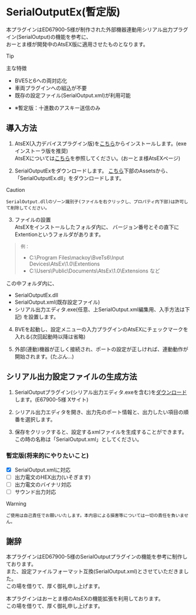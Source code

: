 # SerialOutputEx(暫定版)
本プラグインはED67900-5様が制作された外部機器連動用シリアル出力プラグイン(SerialOutput)の機能を参考に、  
おーとま様が開発中のAtsEX版に適用させたものとなります。

> [!TIP]
> 主な特徴
>- BVE5と6への両対応化
>- 車両プラグインへの組込が不要
>- 既存の設定ファイル(SerialOutput.xml)が利用可能
- ※暫定版：十進数のアスキー送信のみ

## 導入方法
1. AtsEX(入力デバイスプラグイン版)を[こちら](https://automatic9045.github.io/AtsEX/download/)からインストールします。(exeインストーラ版を推奨)  
AtsEXについては[こちら](https://automatic9045.github.io/AtsEX/)を参照してください。(おーとま様AtsEXページ)

2. SerialOutputExをダウンロードします。
  [こちら](https://github.com/GraphTechKEN/SerialOutputEx/releases)下部のAssetsから、「SerialOutputEx.dll」をダウンロードします。
> [!CAUTION]
> `SerialOutput.dllのゾーン識別子(ファイルを右クリックし、プロパティ内下部)は許可して削除してください。`

3. ファイルの設置  
AtsEXをインストールしたフォルダ内に、
バージョン番号とその直下にExtentionというフォルダがあります。  
> `例：`
> - C:\Program Files\mackoy\BveTs6\Input Devices\AtsEx\1.0\Extentions
> - C:\Users\Public\Documents\AtsEx\1.0\Extensions など

   この中フォルダ内に、
  - SerialOutputEx.dll
  - SerialOutput.xml(既存設定ファイル)
  - シリアル出力エディタ.exe(任意、上SerialOutput.xml編集用、入手方法は下記)
  を設置します。  

4. BVEを起動し、設定メニューの入力プラグインのAtsEXにチェックマークを入れる(次回起動時以降は省略)

5. 外部(連動)機器が正しく接続され、ポートの設定が正しければ、連動動作が開始されます。(たぶん...)

## シリアル出力設定ファイルの生成方法
1. SerialOutputプラグイン(シリアル出力エディタ.exeを含む)を[ダウンロード](https://twitter.com/ED67900_5/status/1112336446994542592)します。(E67900-5様 Xサイト)

2. シリアル出力エディタを開き、出力先のポート情報と、出力したい項目の順番を選択します。

3. 保存をクリックすると、設定するxmlファイルを生成することができます。この時の名称は「SerialOutput.xml」としてください。

### 暫定版(将来的にやりたいこと)
- [x] SerialOutput.xmlに対応
- [ ] 出力電文のHEX出力(いそぎます)
- [ ] 出力電文のバイナリ対応
- [ ] サウンド出力対応

> [!WARNING]
> `ご使用は自己責任でお願いいたします。本内容による損害等については一切の責任を負いません。`

## 謝辞
本プラグインはED67900-5様のSerialOutputプラグインの機能を参考に制作しております。  
また、設定ファイルフォーマット互換(SerialOutput.xml)とさせていただきました。  
この場を借りて、厚く御礼申し上げます。

本プラグインはおーとま様のAtsEXの機能拡張を利用しております。  
この場を借りて、厚く御礼申し上げます。
